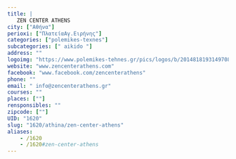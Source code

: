 ```yaml
---
title: |
   ZEN CENTER ATHENS
city: ["Αθήνα"]
perioxi: ["ΠλατείαΑγ.Ειρήνης"]
categories: ["polemikes-texnes"]
subcategories: [" aikido "]
address: ""
logoimg: "https://www.polemikes-tehnes.gr/pics/logos/b/2014818193149708.jpg"
website: "www.zencenterathens.com"
facebook: "www.facebook.com/zencenterathens"
phone: ""
email: " info@zencenterathens.gr"
courses: ""
places: [""]
rensponsibles: ""
zipcode: [""]
UID: "1620"
slug: "1620/athina/zen-center-athens"
aliases:
    - /1620
    - /1620#zen-center-athens
---
```


